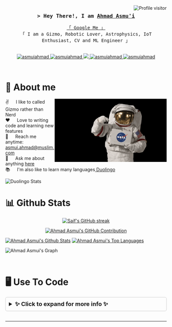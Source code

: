 <a href="https://komarev.com/ghpvc/?username=asmuiahmad">
  <img align="right" src="https://komarev.com/ghpvc/?username=asmuiahmad&label=Visitors&color=0e75b6&style=flat" alt="Profile visitor" />
</a>

<!-- Intro  -->
<h3 align="center">
        <samp>&gt; Hey There!, I am
                <b><a target="_blank" href="https://asmuiahmad.github.io">Ahmad Asmu'i</a></b>
        </samp>
</h3>


<p align="center"> 
  <samp>
    <a target="_blank" href="https://www.google.com/search?q=Ahmad+Asmui">「 Google Me 」</a>
    <br>
    「 I am a Gizmo, Robotic Lover, Astrophysics, IoT Enthusiast, CV and ML Engineer 」
    <br>
    <br>
  </samp>
</p>

<p align="center">
 <a target="_blank" href="https://asmuiahmad.github.io" target="blank">
  <img src="https://img.shields.io/badge/Website-DC143C?style=for-the-badge&logo=medium&logoColor=white" alt="asmuiahmad" />
 </a>
 <a target="_blank" href="https://linkedin.com/in/asmuiahmad" target="_blank">
  <img src="https://img.shields.io/badge/LinkedIn-0077B5?style=for-the-badge&logo=linkedin&logoColor=white" alt="asmuiahmad"/>
 </a>
 <a target="_blank" href="https://twitter.com/smui_ahmad" target="_blank">
  <img src="https://img.shields.io/badge/Twitter-1DA1F2?style=for-the-badge&logo=twitter&logoColor=white" />
 </a>
 <a target="_blank" href="https://instagram.com/asmui_ahmad" target="_blank">
  <img src="https://img.shields.io/badge/Instagram-fe4164?style=for-the-badge&logo=instagram&logoColor=white" alt="asmuiahmad" />
 </a> 
 <a target="_blank" href="https://facebook.com/asmui.ahmad28" target="_blank">
  <img src="https://img.shields.io/badge/Facebook-20BEFF?&style=for-the-badge&logo=facebook&logoColor=white" alt="asmuiahmad"  />
  </a> 
</p>
<br />

<!-- About Section -->
# 🔬 About me
 
<p>
 <img align="right" width="350" src="/assets/astronaut.gif" alt="Coding gif" />
  
 ✌️ &emsp; I like to called Gizmo rather than Nerd <br/>
 ❤️ &emsp; Love to writing code and learning new features<br/>
 📧 &emsp; Reach me anytime: asmui.ahmad@muslim.com<br/>
 💬 &emsp; Ask me about anything [here](https://github.com/asmuiahmad/asmuiahmad/issues)<br />
 📚 &emsp; I'm also like to learn many languages<a target="_blank" href="https://www.duolingo.com/profile/asmui_ahmad"> Duolingo</a><br/> </p>
<img src="https://duolingo-stats-card.vercel.app/api?username=asmui_ahmad&theme=sky" alt="Duolingo Stats"/>
<br/>
<be/>

# 📊 Github Stats
<p align="center">
  <a href="https://github.com/asmuiahmad">
    <img src="https://github-readme-streak-stats.herokuapp.com/?user=asmuiahmad&theme=radical&border=7F3FBF&background=0D1117" alt="Saif's GitHub streak"/>
  </a>
</p>

<p align="center">
  <a href="https://github.com/asmuiahmad">
    <img src="https://github-profile-summary-cards.vercel.app/api/cards/profile-details?username=asmuiahmad&theme=radical" alt="Ahmad Asmui's GitHub Contribution"/>
  </a>
</p>

<a> 
    <a href="https://github.com/asmuiahmad"><img alt="Ahmad Asmui's Github Stats" src="https://denvercoder1-github-readme-stats.vercel.app/api?username=asmuiahmad&show_icons=true&count_private=true&theme=react&border_color=7F3FBF&bg_color=0D1117&title_color=F85D7F&icon_color=F8D866" height="192px" width="49.5%"/></a>
  <a href="https://github.com/asmuiahmad"><img alt="Ahmad Asmui's Top Languages" src="https://denvercoder1-github-readme-stats.vercel.app/api/top-langs/?username=asmuiahmad&langs_count=8&layout=compact&theme=react&border_color=7F3FBF&bg_color=0D1117&title_color=F85D7F&icon_color=F8D866" height="192px" width="49.5%"/></a>
  <br/>
</a>


![Ahmad Asmui's Graph](https://github-readme-activity-graph.vercel.app/graph?username=asmuiahmad&custom_title=Ahmad%20Asmui's%20GitHub%20Activity%20Graph&bg_color=0D1117&color=7F3FBF&line=7F3FBF&point=7F3FBF&area_color=FFFFFF&title_color=FFFFFF&area=true)

<br />
<be />

# 🖥️ Use To Code
<details style="border: 1px solid #ccc; padding: 10px; border-radius: 5px;">
  <summary style="font-size: 18px; font-weight: bold; cursor: pointer;">✨ Click to expand for more info ✨</summary>
  <div style="margin-top: 10px;">
    <p>
    Here is some more detailed information about my skills. This section is hidden by default but will be shown when you click "Click to expand."
    </p>
<h3 align="left">Programming Skills :</h3>
<p align="left"> 
  <img src="https://github.com/tandpfun/skill-icons/raw/main/icons/Python-Dark.svg" alt="python" width="50" height="50"/>
  <img src="https://github.com/tandpfun/skill-icons/raw/main/icons/CPP.svg" alt="cpp" width="50" height="50"/>
  <img src="https://github.com/tandpfun/skill-icons/raw/main/icons/Lua-Dark.svg" alt="lua" width="50" height="50"/>
  <img src="https://github.com/tandpfun/skill-icons/raw/main/icons/Java-Dark.svg" alt="java" width="50" height="50"/>
  <img src="https://github.com/tandpfun/skill-icons/raw/main/icons/PHP-Dark.svg" alt="php" width="50" height="50"/>
  <img src="https://github.com/tandpfun/skill-icons/raw/main/icons/Bash-Dark.svg" alt="bash" width="50" height="50"/>
  
</p>

<h3 align="left">Frontend Developments :</h3>
<p align="left"> 
  <img src="https://github.com/tandpfun/skill-icons/raw/main/icons/HTML.svg" alt="html" width="50" height="50"/>
  <img src="https://github.com/tandpfun/skill-icons/raw/main/icons/CSS.svg" alt="css" width="50" height="50"/>
  <img src="https://github.com/tandpfun/skill-icons/raw/main/icons/JavaScript.svg" alt="javascript" width="50" height="50"/>
  <img src="https://github.com/tandpfun/skill-icons/raw/main/icons/Angular-Dark.svg" alt="angular" width="50" height="50"/>
  <img src="https://github.com/tandpfun/skill-icons/raw/main/icons/Bootstrap.svg" alt="bootstrap" width="50" height="50"/>
  <img src="https://github.com/tandpfun/skill-icons/raw/main/icons/Sass.svg" alt="sass" width="50" height="50"/>
  <img src="https://github.com/tandpfun/skill-icons/raw/main/icons/QT-Dark.svg" alt="qt" width="50" height="50"/>
  <img src="https://github.com/tandpfun/skill-icons/raw/main/icons/GTK-Dark.svg" alt="gtk" width="50" height="50"/>
  <img src="https://github.com/tandpfun/skill-icons/raw/main/icons/CMake-Dark.svg" alt="cmake" width="50" height="50"/>
</p>

<h3 align="left">Backend Developments :</h3>
<p align="left"> 
  <img src="https://github.com/tandpfun/skill-icons/raw/main/icons/Nginx.svg" alt="nginx" width="50" height="50"/>
  <img src="https://github.com/tandpfun/skill-icons/raw/main/icons/NodeJS-Dark.svg" alt="nodejs" width="50" height="50"/>
</p>

<h3 align="left">Mobile Apps Developments :</h3>
<p align="left"> 
  <img src="https://github.com/tandpfun/skill-icons/raw/main/icons/AndroidStudio-Dark.svg" alt="android-studio" width="50" height="50"/>
  <img src="https://upload.wikimedia.org/wikipedia/commons/thumb/6/66/Apple_iOS_logo.svg/1024px-Apple_iOS_logo.svg.png" alt="ios" width="50" height="50"/>
  <img src="https://github.com/tandpfun/skill-icons/raw/main/icons/Dart-Dark.svg" alt="dart" width="50" height="50"/>
  <img src="https://github.com/tandpfun/skill-icons/raw/main/icons/Flutter-Dark.svg" alt="flutter" width="50" height="50"/>
  <img src="https://github.com/tandpfun/skill-icons/raw/main/icons/React-Dark.svg" alt="react" width="50" height="50"/>
</p>

<h3 align="left">Artificial Intelligence/ Machine Learning :</h3>
<p align="left"> 
  <img src="https://github.com/tandpfun/skill-icons/raw/main/icons/OpenCV-Dark.svg" alt="opencv" width="50" height="50"/>
  <img src="https://raw.githubusercontent.com/devicons/devicon/2ae2a900d2f041da66e950e4d48052658d850630/icons/pandas/pandas-original.svg" alt="pandas" width="50" height="50"/>
  <img src="https://github.com/tandpfun/skill-icons/raw/main/icons/PyTorch-Dark.svg" alt="pytorch" width="50" height="50"/>
  <img src="https://github.com/tandpfun/skill-icons/raw/main/icons/TensorFlow-Dark.svg" alt="tensorflow" width="50" height="50"/>
</p>

<h3 align="left">Database :</h3>
<p align="left"> 
  <img src="https://github.com/tandpfun/skill-icons/raw/main/icons/MySQL-Dark.svg" alt="mysql" width="50" height="50"/>
  <img src="https://github.com/tandpfun/skill-icons/raw/main/icons/MongoDB.svg" alt="mongodb" width="50" height="50"/>
  <img src="https://github.com/tandpfun/skill-icons/raw/main/icons/PostgreSQL-Dark.svg" alt="postgresql" width="50" height="50"/>
  <img src="https://github.com/tandpfun/skill-icons/raw/main/icons/SQLite.svg" alt="sqllite" width="50" height="50"/>
</p>

<h3 align="left">DevOps :</h3>
<p align="left"> 
  <img src="https://github.com/tandpfun/skill-icons/raw/main/icons/AWS-Dark.svg" alt="aws" width="50" height="50"/>
  <img src="https://github.com/tandpfun/skill-icons/raw/main/icons/Azure-Dark.svg" alt="azure" width="50" height="50"/>
  <img src="https://github.com/tandpfun/skill-icons/raw/main/icons/Docker.svg" alt="docker" width="50" height="50"/>
  <img src="https://github.com/tandpfun/skill-icons/raw/main/icons/Jenkins-Dark.svg" alt="jenkins" width="50" height="50"/>
</p>

<h3 align="left">Frameworks :</h3>
<p align="left"> 
  <img src="https://github.com/tandpfun/skill-icons/raw/main/icons/Flask-Dark.svg" alt="flask" width="50" height="50"/>
  <img src="https://github.com/tandpfun/skill-icons/raw/main/icons/Laravel-Dark.svg" alt="laravel" width="50" height="50"/>
  <img src="https://github.com/tandpfun/skill-icons/raw/main/icons/Symfony-Dark.svg" alt="symfony" width="50" height="50"/>
</p>

<h3 align="left">Software Masterings :</h3>
<p align="left"> 
  <img src="https://github.com/tandpfun/skill-icons/raw/main/icons/Photoshop.svg" alt="photoshop" width="50" height="50"/>
  <img src="https://github.com/tandpfun/skill-icons/raw/main/icons/Illustrator.svg" alt="illustrator" width="50" height="50"/>
  <img src="https://github.com/tandpfun/skill-icons/raw/main/icons/XD.svg" alt="xd" width="50" height="50"/>
  <img src="https://github.com/tandpfun/skill-icons/raw/main/icons/Figma-Dark.svg" alt="figma" width="50" height="50"/>
  <img src="https://github.com/tandpfun/skill-icons/raw/main/icons/Sketchup-Dark.svg" alt="sketchup" width="50" height="50"/>
  <img src="https://github.com/tandpfun/skill-icons/raw/main/icons/AutoCAD-Dark.svg" alt="autocad" width="50" height="50"/>
  <img src="https://github.com/tandpfun/skill-icons/raw/main/icons/Blender-Dark.svg" alt="blender" width="50" height="50"/>
</p>

<h3 align="left">Favourite Operating System :</h3>
<p align="left">
  <img src="https://github.com/tandpfun/skill-icons/raw/main/icons/Linux-Dark.svg" alt="linux" width="50" height="50"/>
  <img src="https://github.com/tandpfun/skill-icons/raw/main/icons/Arch-Dark.svg" alt="arch" width="50" height="50"/>
  <img src="https://github.com/tandpfun/skill-icons/raw/main/icons/Debian-Dark.svg" alt="debian" width="50" height="50"/>
  <img src="https://github.com/tandpfun/skill-icons/raw/main/icons/BSD-Dark.svg" alt="bsd" width="50" height="50"/>
</p>

<h3 align="left">Others :</h3>
<p align="left">
  <img src="https://github.com/tandpfun/skill-icons/raw/main/icons/Git.svg" alt="git" width="50" height="50"/>
  <img src="https://github.com/tandpfun/skill-icons/raw/main/icons/Arduino.svg" alt="arduino" width="50" height="50"/>
  <img src="https://github.com/tandpfun/skill-icons/raw/main/icons/RaspberryPi-Dark.svg" alt="raspberry" width="50" height="50"/>
  <img src="https://github.com/tandpfun/skill-icons/raw/main/icons/Unity-Dark.svg" alt="unity" width="50" height="50"/>
  <img src="https://github.com/tandpfun/skill-icons/raw/main/icons/NeoVim-Dark.svg" alt="nvim" width="50" height="50"/>
</p>
</div>
</details>
<br/>
<hr/>

